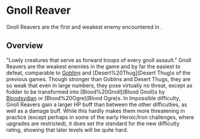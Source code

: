 # Gnoll Reaver

Gnoll Reavers are the first and weakest enemy encountered in .
## Overview

"Lowly creatures that serve as forward troops of every gnoll assault."
Gnoll Reavers are the weakest enemies in the game and by far the easiest to defeat, comparable to [Goblin](Goblin)s and [Desert%20Thug](Desert Thug)s of the previous games. Though stronger than Goblins and Desert Thugs, they are so weak that even in large numbers, they pose virtually no threat, except as fodder to be transformed into [Blood%20Gnoll](Blood Gnoll)s by [Bloodsydian](Bloodsydian) or [Blood%20Ogre](Blood Ogre)s.
In Impossible difficulty, Gnoll Reavers gain a larger HP buff than between the other difficulties, as well as a damage buff. While this hardly makes them more threatening in practice (except perhaps in some of the early Heroic/Iron challenges, where upgrades are restricted), it does set the standard for the new difficulty rating, showing that later levels will be quite hard.